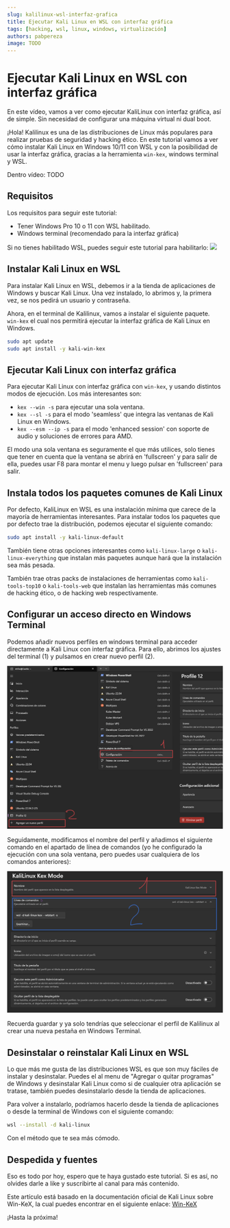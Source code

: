 ```yaml
---
slug: kalilinux-wsl-interfaz-grafica
title: Ejecutar Kali Linux en WSL con interfaz gráfica 
tags: [hacking, wsl, linux, windows, virtualización]
authors: pabpereza
image: TODO 
---
```


# Ejecutar Kali Linux en WSL con interfaz gráfica

En este vídeo, vamos a ver como ejecutar KaliLinux con interfaz gráfica, así de simple. Sin necesidad de configurar una máquina virtual ni dual boot.

¡Hola! Kalilinux es una de las distribuciones de Linux más populares para realizar pruebas de seguridad y hacking ético. En este tutorial vamos a ver cómo instalar Kali Linux en Windows 10/11 con WSL y con la posibilidad de usar la interfaz gráfica, gracias a la herramienta `win-kex`, windows terminal y WSL.

Dentro vídeo: TODO


## Requisitos
Los requisitos para seguir este tutorial:
* Tener Windows Pro 10 o 11 con WSL habilitado.
* Windows terminal (recomendado para la interfaz gráfica)

Si no tienes habilitado WSL, puedes seguir este tutorial para habilitarlo:
[![](https://img.youtube.com/vi/p04dRcQh2VM/0.jpg)](https://www.youtube.com/watch?v=p04dRcQh2VM)

## Instalar Kali Linux en WSL
Para instalar Kali Linux en WSL, debemos ir a la tienda de aplicaciones de Windows y buscar Kali Linux. Una vez instalado, lo abrimos y, la primera vez, se nos pedirá un usuario y contraseña.

Ahora, en el terminal de Kalilinux, vamos a instalar el siguiente paquete. `win-kex` el cual nos permitirá ejecutar la interfaz gráfica de Kali Linux en Windows. 

```bash
sudo apt update
sudo apt install -y kali-win-kex
```


## Ejecutar Kali Linux con interfaz gráfica
Para ejecutar Kali Linux con interfaz gráfica con `win-kex`, y usando distintos modos de ejecución. Los más interesantes son:
* `kex --win -s` para ejecutar una sola ventana.
* `kex --sl -s` para el modo 'seamless' que integra las ventanas de Kali Linux en Windows.
* `kex --esm --ip -s` para el modo 'enhanced session' con soporte de audio y soluciones de errores para AMD.


El modo una sola ventana es seguramente el que más utilices, solo tienes que tener en cuenta que la ventana se abrirá en 'fullscreen' y para salir de ella, puedes usar F8 para montar el menu y luego pulsar en 'fullscreen' para salir.




## Instala todos los paquetes comunes de Kali Linux
Por defecto, KaliLinux en WSL es una instalación mínima que carece de la mayoría de herramientas interesantes. Para instalar todos los paquetes que por defecto trae la distribución, podemos ejecutar el siguiente comando:

```bash
sudo apt install -y kali-linux-default
```

También tiene otras opciones interesantes como `kali-linux-large` o `kali-linux-everything` que instalan más paquetes aunque hará que la instalación sea más pesada.

También trae otras packs de instalaciones de herramientas como `kali-tools-top10` o `kali-tools-web` que instalan las herramientas más comunes de hacking ético, o de hacking web respectivamente.



## Configurar un acceso directo en Windows Terminal
Podemos añadir nuevos perfiles en windows terminal para acceder directamente a Kali Linux con interfaz gráfica. Para ello, abrimos los ajustes del terminal (1) y pulsamos en crear nuevo perfil (2).

![](perfil_windows_terminal.png)

Seguidamente, modificamos el nombre del perfil y añadimos el siguiente comando en el apartado de línea de comandos (yo he configurado la ejecución con una sola ventana, pero puedes usar cualquiera de los comandos anteriores):

![](perfil_nombre_comando.png)

Recuerda guardar y ya solo tendrías que seleccionar el perfil de Kalilinux al crear una nueva pestaña en Windows Terminal.


## Desinstalar o reinstalar Kali Linux en WSL
Lo que más me gusta de las distribuciones WSL es que son muy fáciles de instalar y desinstalar. Puedes el al menu de "Agregar o quitar programas" de Windows y desinstalar Kali Linux como si de cualquier otra aplicación se tratase, también puedes desinstalarlo desde la tienda de aplicaciones.

Para volver a instalarlo, podríamos hacerlo desde la tienda de aplicaciones o desde la terminal de Windows con el siguiente comando:

```bash
wsl --install -d kali-linux
```

Con el método que te sea más cómodo.


## Despedida y fuentes
Eso es todo por hoy, espero que te haya gustado este tutorial. Si es así, no olvides darle a like y suscribirte al canal para más contenido.

Este artículo está basado en la documentación oficial de Kali Linux sobre Win-KeX, la cual puedes encontrar en el siguiente enlace:
[Win-KeX](https://www.kali.org/docs/wsl/win-kex/)

¡Hasta la próxima!
